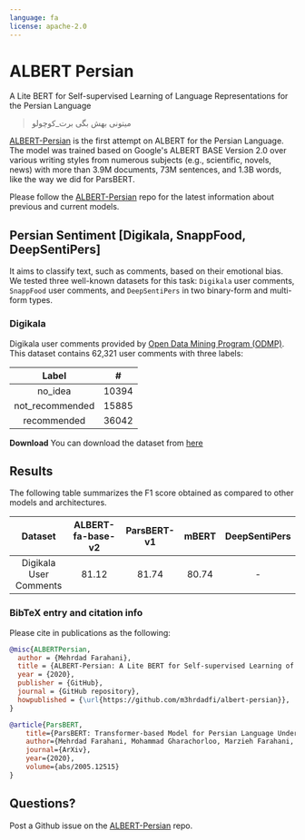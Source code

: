 ```yaml
---
language: fa
license: apache-2.0
---
```


# ALBERT Persian

A Lite BERT for Self-supervised Learning of Language Representations for the Persian Language

> میتونی بهش بگی برت_کوچولو

[ALBERT-Persian](https://github.com/m3hrdadfi/albert-persian) is the first attempt on ALBERT for the Persian Language. The model was trained based on Google's ALBERT BASE Version 2.0 over various writing styles from numerous subjects (e.g., scientific, novels, news) with more than 3.9M documents, 73M sentences, and 1.3B words, like the way we did for ParsBERT.

Please follow the [ALBERT-Persian](https://github.com/m3hrdadfi/albert-persian) repo for the latest information about previous and current models.

## Persian Sentiment [Digikala, SnappFood, DeepSentiPers]

It aims to classify text, such as comments, based on their emotional bias. We tested three well-known datasets for this task: `Digikala` user comments, `SnappFood` user comments, and `DeepSentiPers` in two binary-form and multi-form types.

### Digikala

Digikala user comments provided by [Open Data Mining Program (ODMP)](https://www.digikala.com/opendata/). This dataset contains 62,321 user comments with three labels: 

|      Label      |    #   |
|:---------------:|:------:|
|     no_idea     |  10394 |
| not_recommended |  15885 |
|   recommended   |  36042 |


**Download**
You can download the dataset from [here](https://www.digikala.com/opendata/)

## Results

The following table summarizes the F1 score obtained as compared to other models and architectures.

|          Dataset         | ALBERT-fa-base-v2 | ParsBERT-v1 | mBERT | DeepSentiPers |
|:------------------------:|:-----------------:|:-----------:|:-----:|:-------------:|
|  Digikala User Comments  |       81.12       |    81.74    | 80.74 |       -       |


### BibTeX entry and citation info

Please cite in publications as the following:

```bibtex
@misc{ALBERTPersian,
  author = {Mehrdad Farahani},
  title = {ALBERT-Persian: A Lite BERT for Self-supervised Learning of Language Representations for the Persian Language},
  year = {2020},
  publisher = {GitHub},
  journal = {GitHub repository},
  howpublished = {\url{https://github.com/m3hrdadfi/albert-persian}},
}

@article{ParsBERT,
    title={ParsBERT: Transformer-based Model for Persian Language Understanding},
    author={Mehrdad Farahani, Mohammad Gharachorloo, Marzieh Farahani, Mohammad Manthouri},
    journal={ArXiv},
    year={2020},
    volume={abs/2005.12515}
}
```

## Questions?
Post a Github issue on the [ALBERT-Persian](https://github.com/m3hrdadfi/albert-persian) repo.